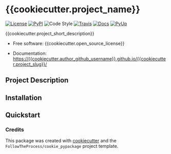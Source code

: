 # {{cookiecutter.project_name}}

[![License](https://img.shields.io/github/license/{{cookiecutter.author_github_username}}/{{cookiecutter.project_slug}})](https://github.com/{{cookiecutter.author_github_username}}/{{cookiecutter.project_slug}})
[![PyPI](https://img.shields.io/pypi/v/{{cookiecutter.project_slug}}.svg)](https://pypi.python.org/pypi/{{cookiecutter.project_slug}})
![Code Style](https://img.shields.io/badge/code%20style-black-black)
[![Travis](https://img.shields.io/travis/{{cookiecutter.author_github_username}}/{{cookiecutter.project_slug}}.svg)](https://travis-ci.com/{{cookiecutter.author_github_username}}/{{cookiecutter.project_slug}})
[![Docs](https://img.shields.io/badge/docs-GitHub%20Pages-blue)](https://{{cookiecutter.author_github_username}}.github.io/{{cookiecutter.project_slug}}/)
[![PyUp](https://pyup.io/repos/github/{{cookiecutter.author_github_username}}/{{cookiecutter.project_slug}}/shield.svg)](https://pyup.io/repos/github/{{cookiecutter.author_github_username}}/{{cookiecutter.project_slug}}/)

{{cookiecutter.project_short_description}}

* Free software: {{cookiecutter.open_source_license}}

* Documentation: [https://{{cookiecutter.author_github_username}}.github.io/{{cookiecutter.project_slug}}/](<https://{{cookiecutter.author_github_username}}.github.io/{{cookiecutter.project_slug}}/>)

## Project Description

## Installation

## Quickstart

### Credits

This package was created with [cookiecutter](https://github.com/cookiecutter/cookiecutter) and the `FollowTheProcess/cookie_pypackage` project template.
